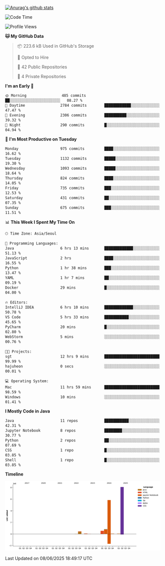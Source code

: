 [![Anurag's github stats](https://github-readme-stats.vercel.app/api?username=hajubal)](https://github.com/anuraghazra/github-readme-stats)

<!--START_SECTION:waka-->
![Code Time](http://img.shields.io/badge/Code%20Time-497%20hrs%2035%20mins-blue)

![Profile Views](http://img.shields.io/badge/Profile%20Views-0-blue)

**🐱 My GitHub Data** 

> 📦 223.6 kB Used in GitHub's Storage 
 > 
> 💼 Opted to Hire
 > 
> 📜 42 Public Repositories 
 > 
> 🔑 4 Private Repositories 
 > 
**I'm an Early 🐤** 

```text
🌞 Morning                485 commits         ██░░░░░░░░░░░░░░░░░░░░░░░   08.27 % 
🌆 Daytime                2784 commits        ████████████░░░░░░░░░░░░░   47.47 % 
🌃 Evening                2306 commits        ██████████░░░░░░░░░░░░░░░   39.32 % 
🌙 Night                  290 commits         █░░░░░░░░░░░░░░░░░░░░░░░░   04.94 % 
```
📅 **I'm Most Productive on Tuesday** 

```text
Monday                   975 commits         ████░░░░░░░░░░░░░░░░░░░░░   16.62 % 
Tuesday                  1132 commits        █████░░░░░░░░░░░░░░░░░░░░   19.30 % 
Wednesday                1093 commits        █████░░░░░░░░░░░░░░░░░░░░   18.64 % 
Thursday                 824 commits         ████░░░░░░░░░░░░░░░░░░░░░   14.05 % 
Friday                   735 commits         ███░░░░░░░░░░░░░░░░░░░░░░   12.53 % 
Saturday                 431 commits         ██░░░░░░░░░░░░░░░░░░░░░░░   07.35 % 
Sunday                   675 commits         ███░░░░░░░░░░░░░░░░░░░░░░   11.51 % 
```


📊 **This Week I Spent My Time On** 

```text
🕑︎ Time Zone: Asia/Seoul

💬 Programming Languages: 
Java                     6 hrs 13 mins       █████████████░░░░░░░░░░░░   51.13 % 
JavaScript               2 hrs               ████░░░░░░░░░░░░░░░░░░░░░   16.55 % 
Python                   1 hr 38 mins        ███░░░░░░░░░░░░░░░░░░░░░░   13.47 % 
YAML                     1 hr 7 mins         ██░░░░░░░░░░░░░░░░░░░░░░░   09.19 % 
Docker                   29 mins             █░░░░░░░░░░░░░░░░░░░░░░░░   04.00 % 

🔥 Editors: 
IntelliJ IDEA            6 hrs 10 mins       █████████████░░░░░░░░░░░░   50.78 % 
VS Code                  5 hrs 33 mins       ███████████░░░░░░░░░░░░░░   45.65 % 
PyCharm                  20 mins             █░░░░░░░░░░░░░░░░░░░░░░░░   02.80 % 
WebStorm                 5 mins              ░░░░░░░░░░░░░░░░░░░░░░░░░   00.76 % 

🐱‍💻 Projects: 
sgt                      12 hrs 9 mins       █████████████████████████   99.99 % 
hajuheon                 0 secs              ░░░░░░░░░░░░░░░░░░░░░░░░░   00.01 % 

💻 Operating System: 
Mac                      11 hrs 59 mins      █████████████████████████   98.59 % 
Windows                  10 mins             ░░░░░░░░░░░░░░░░░░░░░░░░░   01.41 % 
```

**I Mostly Code in Java** 

```text
Java                     11 repos            ███████████░░░░░░░░░░░░░░   42.31 % 
Jupyter Notebook         8 repos             ████████░░░░░░░░░░░░░░░░░   30.77 % 
Python                   2 repos             ██░░░░░░░░░░░░░░░░░░░░░░░   07.69 % 
CSS                      1 repo              █░░░░░░░░░░░░░░░░░░░░░░░░   03.85 % 
Shell                    1 repo              █░░░░░░░░░░░░░░░░░░░░░░░░   03.85 % 
```



**Timeline**

![Lines of Code chart](https://raw.githubusercontent.com/hajubal/hajubal/main/assets/bar_graph.png)


 Last Updated on 08/06/2025 18:49:17 UTC
<!--END_SECTION:waka-->
